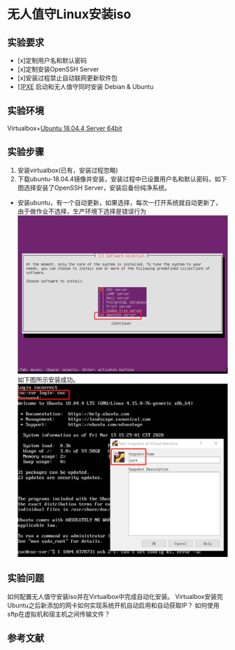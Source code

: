 # 无人值守Linux安装iso
## 实验要求
- [x]定制用户名和默认密码
- [x]定制安装OpenSSH Server
- [x]安装过程禁止自动联网更新软件包
- [][PXE](https://en.wikipedia.org/wiki/Preboot_Execution_Environment) 启动和无人值守同时安装 Debian & Ubuntu
## 实验环境
Virtualbox+[Ubuntu 18.04.4 Server 64bit](https://mirror.tuna.tsinghua.edu.cn/ubuntu-cdimage/releases/18.04/release/) 
## 实验步骤
1. 安装virtualbox(已有，安装过程忽略)
2. 下载ubuntu-18.04.4镜像并安装，安装过程中已设置用户名和默认密码，如下图选择安装了OpenSSH Server，安装后备份纯净系统。
* 安装ubuntu，有一个自动更新，如果选择，每次一打开系统就自动更新了，由于做作业不选择，生产环境下选择是错误行为
![](images/openssh-choose.png)
如下图所示安装成功。
![](images/userset.png)
## 实验问题
如何配置无人值守安装iso并在Virtualbox中完成自动化安装。
Virtualbox安装完Ubuntu之后新添加的网卡如何实现系统开机自动启用和自动获取IP？
如何使用sftp在虚拟机和宿主机之间传输文件？
## 参考文献
